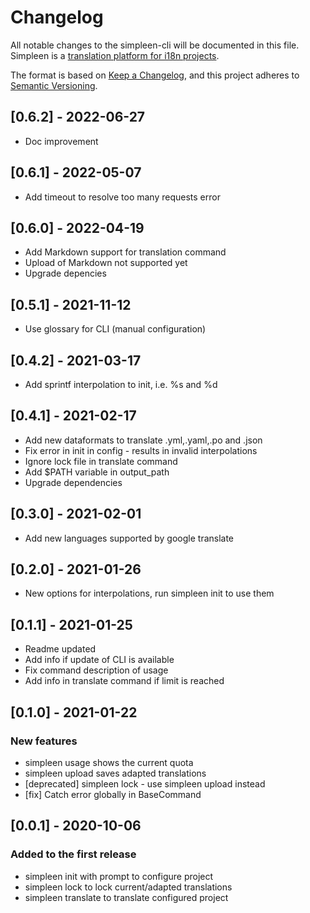 # Changelog

All notable changes to the simpleen-cli will be documented in this file.
Simpleen is a [translation platform for i18n projects](https://simpleen.io/).

The format is based on [Keep a Changelog](https://keepachangelog.com/en/1.0.0/),
and this project adheres to [Semantic Versioning](https://semver.org/spec/v2.0.0.html).

## [0.6.2] - 2022-06-27

- Doc improvement

## [0.6.1] - 2022-05-07

- Add timeout to resolve too many requests error

## [0.6.0] - 2022-04-19

- Add Markdown support for translation command
- Upload of Markdown not supported yet
- Upgrade depencies

## [0.5.1] - 2021-11-12

- Use glossary for CLI (manual configuration)

## [0.4.2] - 2021-03-17

- Add sprintf interpolation to init, i.e. %s and %d

## [0.4.1] - 2021-02-17

- Add new dataformats to translate .yml,.yaml,.po and .json
- Fix error in init in config - results in invalid interpolations
- Ignore lock file in translate command
- Add $PATH variable in output_path
- Upgrade dependencies

## [0.3.0] - 2021-02-01

- Add new languages supported by google translate

## [0.2.0] - 2021-01-26

- New options for interpolations, run simpleen init to use them

## [0.1.1] - 2021-01-25

- Readme updated
- Add info if update of CLI is available
- Fix command description of usage
- Add info in translate command if limit is reached

## [0.1.0] - 2021-01-22

### New features

- simpleen usage shows the current quota
- simpleen upload saves adapted translations
- [deprecated] simpleen lock - use simpleen upload instead
- [fix] Catch error globally in BaseCommand

## [0.0.1] - 2020-10-06

### Added to the first release

- simpleen init with prompt to configure project
- simpleen lock to lock current/adapted translations
- simpleen translate to translate configured project
